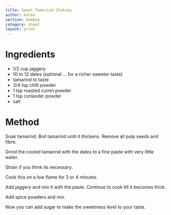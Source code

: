 ```yaml
---
title: Sweet Tamarind Chutney
author: Karen
section: bombay
category: chaat
layout: print
---
```



# Ingredients

* 1/2 cup jaggery
* 10 to 12 dates (optional … for a richer sweeter taste)
* tamarind to taste
* 3/4 tsp chilli powder
* 1 tsp roasted cumin powder
* 1 tsp coriander powder
* salt
 

# Method

Soak tamarind. Boil tamarind until it thickens. Remove all pulp seeds and fibre.

Grind the cooled tamarind  with the dates to a fine paste with very little water.

Strain if you think its necessary.

Cook this on a low flame for 3 or 4 minutes.

Add jaggery and mix it with the paste. Continue to cook till it becomes thick.

Add spice powders and mix.

Now you can add sugar to make the sweetness level to your taste.

